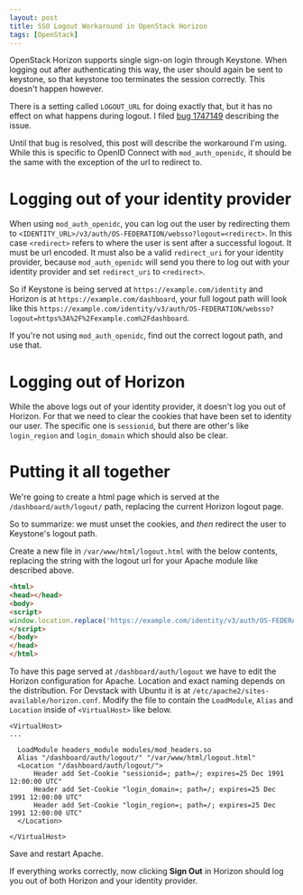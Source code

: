 ```yaml
---
layout: post
title: SSO Logout Workaround in OpenStack Horizon
tags: [OpenStack]
---
```


OpenStack Horizon supports single sign-on login through Keystone. When logging out after authenticating this way, the user should again be sent to keystone, so that keystone too terminates the session correctly. This doesn't happen however.
<!--more-->

There is a setting called `LOGOUT_URL` for doing exactly that, but it has no effect on what happens during logout. I filed [bug 1747149](https://bugs.launchpad.net/horizon/+bug/1747149) describing the issue.

Until that bug is resolved, this post will describe the workaround I'm using. While this is specific to OpenID Connect with `mod_auth_openidc`, it should be the same with the exception of the url to redirect to.

# Logging out of your identity provider
When using `mod_auth_openidc`, you can log out the user by redirecting them to `<IDENTITY_URL>/v3/auth/OS-FEDERATION/websso?logout=<redirect>`. In this case `<redirect>` refers to where the user is sent after a successful logout. It must be url encoded. It must also be a valid `redirect_uri` for your identity provider, because `mod_auth_openidc` will send you there to log out with your identity provider and set `redirect_uri` to `<redirect>`.

So if Keystone is being served at `https://example.com/identity` and Horizon is at `https://example.com/dashboard`, your full logout path will look like this `https://example.com/identity/v3/auth/OS-FEDERATION/websso?logout=https%3A%2F%2Fexample.com%2Fdashboard`.

If you're not using `mod_auth_openidc`, find out the correct logout path, and use that.

# Logging out of Horizon
While the above logs out of your identity provider, it doesn't log you out of Horizon. For that we need to clear the cookies that have been set to identity our user. The specific one is `sessionid`, but there are other's like `login_region` and `login_domain` which should also be clear.

# Putting it all together
We're going to create a html page which is served at the `/dashboard/auth/logout/` path, replacing the current Horizon logout page.

So to summarize: we must unset the cookies, and *then* redirect the user to Keystone's logout path.

Create a new file in `/var/www/html/logout.html` with the below contents, replacing the string with the logout url for your Apache module like described above.

```html
<html>
<head></head>
<body>
<script>
window.location.replace('https://example.com/identity/v3/auth/OS-FEDERATION/websso?logout=https%3A%2F%2Fexample.com%2Fdashboard');
</script>
</body>
</head>
</html>
```

To have this page served at `/dashboard/auth/logout` we have to edit the Horizon configuration for Apache. Location and exact naming depends on the distribution. For Devstack with Ubuntu it is at `/etc/apache2/sites-available/horizon.conf`. Modify the file to contain the `LoadModule`, `Alias` and `Location` inside of `<VirtualHost>` like below.

```
<VirtualHost>
...

  LoadModule headers_module modules/mod_headers.so
  Alias "/dashboard/auth/logout/" "/var/www/html/logout.html"
  <Location "/dashboard/auth/logout/">
      Header add Set-Cookie "sessionid=; path=/; expires=25 Dec 1991 12:00:00 UTC"
      Header add Set-Cookie "login_domain=; path=/; expires=25 Dec 1991 12:00:00 UTC"
      Header add Set-Cookie "login_region=; path=/; expires=25 Dec 1991 12:00:00 UTC"
  </Location>
 
</VirtualHost>
```

Save and restart Apache.

If everything works correctly, now clicking **Sign Out** in Horizon should log you out of both Horizon and your identity provider.